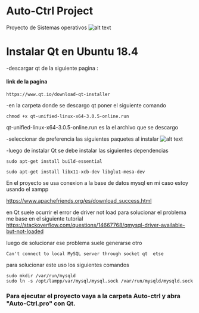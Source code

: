 # Auto-Ctrl Project
Proyecto de Sistemas operativos
![alt text](https://github.com/RaulToto/Auto-Ctrl/blob/master/Auto-Ctrl/images/login.png)

# Instalar Qt en Ubuntu 18.4
-descargar qt de la siguiente pagina : 
#### link de la pagina
```shell
https://www.qt.io/download-qt-installer
```
-en la carpeta donde se descargo qt poner el siguiente comando 

```shell
chmod +x qt-unified-linux-x64-3.0.5-online.run 
```
qt-unified-linux-x64-3.0.5-online.run es la el archivo que se descargo

-seleccionar de preferencia las siguientes paquetes al instalar 
![alt text](https://github.com/RaulToto/Auto-Ctrl/blob/master/Auto-Ctrl/images/intalacionqt.png)

-luego de instalar Qt se debe instalar las siguientes dependencias
```shell
sudo apt-get install build-essential
```

```shell
sudo apt-get install libx11-xcb-dev libglu1-mesa-dev
```

En el proyecto se usa conexion a la base de datos mysql en mi caso estoy usando el xampp

https://www.apachefriends.org/es/download_success.html

en Qt suele ocurrir el error de driver not load para solucionar el problema me  base en el siguiente tutorial
https://stackoverflow.com/questions/14667768/qmysql-driver-available-but-not-loaded

luego de solucionar ese problema suele generarse otro 

```shell
Can't connect to local MySQL server through socket qt  etse
```

para solucionar este uso los siguientes comandos

```shell
sudo mkdir /var/run/mysqld
sudo ln -s /opt/lampp/var/mysql/mysql.sock /var/run/mysqld/mysqld.sock
```

### Para ejecutar el proyecto vaya a la carpeta Auto-ctrl y abra "Auto-Ctrl.pro" con Qt.



